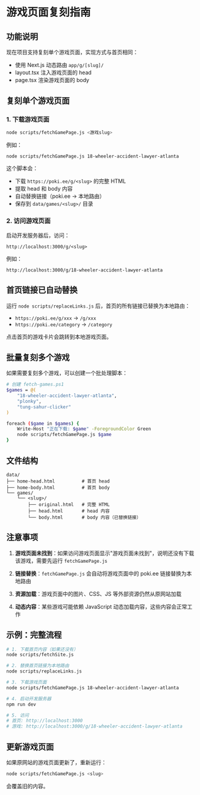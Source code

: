 # 游戏页面复刻指南

## 功能说明

现在项目支持复刻单个游戏页面，实现方式与首页相同：
- 使用 Next.js 动态路由 `app/g/[slug]/`
- layout.tsx 注入游戏页面的 head
- page.tsx 渲染游戏页面的 body

## 复刻单个游戏页面

### 1. 下载游戏页面

```bash
node scripts/fetchGamePage.js <游戏slug>
```

例如：
```bash
node scripts/fetchGamePage.js 18-wheeler-accident-lawyer-atlanta
```

这个脚本会：
- 下载 `https://poki.ee/g/<slug>` 的完整 HTML
- 提取 head 和 body 内容
- 自动替换链接（poki.ee -> 本地路由）
- 保存到 `data/games/<slug>/` 目录

### 2. 访问游戏页面

启动开发服务器后，访问：
```
http://localhost:3000/g/<slug>
```

例如：
```
http://localhost:3000/g/18-wheeler-accident-lawyer-atlanta
```

## 首页链接已自动替换

运行 `node scripts/replaceLinks.js` 后，首页的所有链接已替换为本地路由：
- `https://poki.ee/g/xxx` → `/g/xxx`
- `https://poki.ee/category` → `/category`

点击首页的游戏卡片会跳转到本地游戏页面。

## 批量复刻多个游戏

如果需要复刻多个游戏，可以创建一个批处理脚本：

```bash
# 创建 fetch-games.ps1
$games = @(
    "18-wheeler-accident-lawyer-atlanta",
    "plonky",
    "tung-sahur-clicker"
)

foreach ($game in $games) {
    Write-Host "正在下载: $game" -ForegroundColor Green
    node scripts/fetchGamePage.js $game
}
```

## 文件结构

```
data/
├── home-head.html          # 首页 head
├── home-body.html          # 首页 body
└── games/
    └── <slug>/
        ├── original.html   # 完整 HTML
        ├── head.html       # head 内容
        └── body.html       # body 内容（已替换链接）
```

## 注意事项

1. **游戏页面未找到**：如果访问游戏页面显示"游戏页面未找到"，说明还没有下载该游戏，需要先运行 `fetchGamePage.js`

2. **链接替换**：`fetchGamePage.js` 会自动将游戏页面中的 poki.ee 链接替换为本地路由

3. **资源加载**：游戏页面中的图片、CSS、JS 等外部资源仍然从原网站加载

4. **动态内容**：某些游戏可能依赖 JavaScript 动态加载内容，这些内容会正常工作

## 示例：完整流程

```bash
# 1. 下载首页内容（如果还没有）
node scripts/fetchSite.js

# 2. 替换首页链接为本地路由
node scripts/replaceLinks.js

# 3. 下载游戏页面
node scripts/fetchGamePage.js 18-wheeler-accident-lawyer-atlanta

# 4. 启动开发服务器
npm run dev

# 5. 访问
# 首页: http://localhost:3000
# 游戏: http://localhost:3000/g/18-wheeler-accident-lawyer-atlanta
```

## 更新游戏页面

如果原网站的游戏页面更新了，重新运行：
```bash
node scripts/fetchGamePage.js <slug>
```

会覆盖旧的内容。
